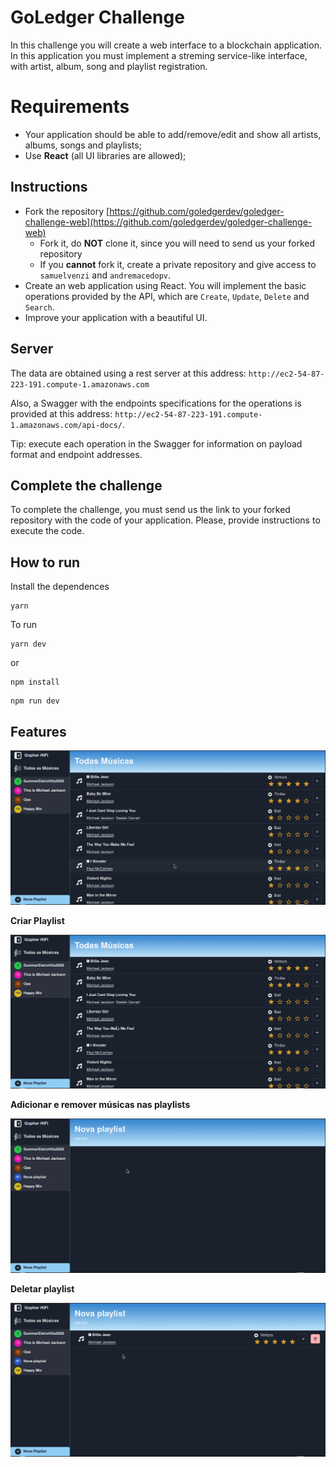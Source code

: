 # GoLedger Challenge

In this challenge you will create a web interface to a blockchain application. In this application you must implement a streming service-like interface, with artist, album, song and playlist registration.

# Requirements

- Your application should be able to add/remove/edit and show all artists, albums, songs and playlists;
- Use **React** (all UI libraries are allowed);

## Instructions

- Fork the repository [https://github.com/goledgerdev/goledger-challenge-web](https://github.com/goledgerdev/goledger-challenge-web)
    - Fork it, do **NOT** clone it, since you will need to send us your forked repository
    - If you **cannot** fork it, create a private repository and give access to `samuelvenzi` and `andremacedopv`.
- Create an web application using React. You will implement the basic operations provided by the API, which are `Create`, `Update`, `Delete` and `Search`.
- Improve your application with a beautiful UI.

## Server

The data are obtained using a rest server at this address: `http://ec2-54-87-223-191.compute-1.amazonaws.com`

Also, a Swagger with the endpoints specifications for the operations is provided at this address: `http://ec2-54-87-223-191.compute-1.amazonaws.com/api-docs/`.

Tip: execute each operation in the Swagger for information on payload format and endpoint addresses.

## Complete the challenge

To complete the challenge, you must send us the link to your forked repository with the code of your application. Please, provide instructions to execute the code.

## How to run

Install the dependences

```
yarn
```

To run

```
yarn dev
```

or

```
npm install
```

```
npm run dev
```

## Features

![Tour](./assets/tour.gif)

**Criar Playlist**

![Criar Playlist](./assets/newPlaylist.gif)

**Adicionar e remover músicas nas playlists**

![Adicionar e remover músicas](./assets/addRemoveSong.gif)

**Deletar playlist**

![Deletar Playlist](./assets/deletePlaylist.gif)
